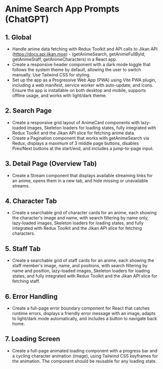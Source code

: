 # Anime Search App Prompts (ChatGPT)

## 1. Global
- Handle anime data fetching with Redux Toolkit and API calls to Jikan API (https://docs.api.jikan.moe) - (getAnimeSearch, getAnimeFullById, getAnimeStaff, getAnimeCharacters) in a React app.
- Create a responsive header component with a dark mode toggle that follows the system theme by default, allowing the user to switch manually. Use Tailwind CSS for styling.
- Set up the app as a Progressive Web App (PWA) using Vite PWA plugin, including a web manifest, service worker with auto-update, and icons. Ensure the app is installable on both desktop and mobile, supports offline usage, and works with light/dark theme.

## 2. Search Page
- Create a responsive grid layout of AnimeCard components with lazy-loaded images, Skeleton loaders for loading states, fully integrated with Redux Toolkit and the Jikan API slice for fetching anime data.
- Create a Pagination component that works with getAnimeSearch via Redux, displays a maximum of 3 middle page buttons, disables Prev/Next buttons at the start/end, and includes a jump-to-page input.

## 3. Detail Page (Overview Tab)
- Create a Stream component that displays available streaming links for an anime, opens them in a new tab, and hide missing or unavailable streams.

## 4. Character Tab
- Create a searchable grid of character cards for an anime, each showing the character's image and name, with search filtering by name only, lazy-loaded images, Skeleton loaders for loading states, and fully integrated with Redux Toolkit and the Jikan API slice for fetching characters.

## 5. Staff Tab
- Create a searchable grid of staff cards for an anime, each showing the staff member's image, name, and positions, with search filtering by name and position, lazy-loaded images, Skeleton loaders for loading states, and fully integrated with Redux Toolkit and the Jikan API slice for fetching staff.

## 6. Error Handling
- Create a full-page error boundary component for React that catches runtime errors, displays a friendly error message with an image, adapts to light/dark mode automatically, and includes a button to navigate back home.

## 7. Loading Screen
- Create a full-page animated loading component with a progress bar and a cycling character animation (image), using Tailwind CSS keyframes for the animation. The component should be reusable for any loading state.
